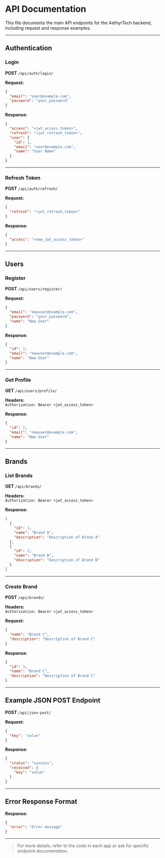 # API Documentation

This file documents the main API endpoints for the AethyrTech backend, including request and response examples.

---

## Authentication

### Login

**POST** `/api/auth/login/`

**Request:**

```json
{
  "email": "user@example.com",
  "password": "your_password"
}
```

**Response:**

```json
{
  "access": "<jwt_access_token>",
  "refresh": "<jwt_refresh_token>",
  "user": {
    "id": 1,
    "email": "user@example.com",
    "name": "User Name"
  }
}
```

---

### Refresh Token

**POST** `/api/auth/refresh/`

**Request:**

```json
{
  "refresh": "<jwt_refresh_token>"
}
```

**Response:**

```json
{
  "access": "<new_jwt_access_token>"
}
```

---

## Users

### Register

**POST** `/api/users/register/`

**Request:**

```json
{
  "email": "newuser@example.com",
  "password": "your_password",
  "name": "New User"
}
```

**Response:**

```json
{
  "id": 2,
  "email": "newuser@example.com",
  "name": "New User"
}
```

---

### Get Profile

**GET** `/api/users/profile/`

**Headers:**  
`Authorization: Bearer <jwt_access_token>`

**Response:**

```json
{
  "id": 2,
  "email": "newuser@example.com",
  "name": "New User"
}
```

---

## Brands

### List Brands

**GET** `/api/brands/`

**Headers:**  
`Authorization: Bearer <jwt_access_token>`

**Response:**

```json
[
  {
    "id": 1,
    "name": "Brand A",
    "description": "Description of Brand A"
  },
  {
    "id": 2,
    "name": "Brand B",
    "description": "Description of Brand B"
  }
]
```

---

### Create Brand

**POST** `/api/brands/`

**Headers:**  
`Authorization: Bearer <jwt_access_token>`

**Request:**

```json
{
  "name": "Brand C",
  "description": "Description of Brand C"
}
```

**Response:**

```json
{
  "id": 3,
  "name": "Brand C",
  "description": "Description of Brand C"
}
```

---

## Example JSON POST Endpoint

**POST** `/api/json-post/`

**Request:**

```json
{
  "key": "value"
}
```

**Response:**

```json
{
  "status": "success",
  "received": {
    "key": "value"
  }
}
```

---

## Error Response Format

**Response:**

```json
{
  "error": "Error message"
}
```

---

> For more details, refer to the code in each app or ask for specific endpoint documentation.

